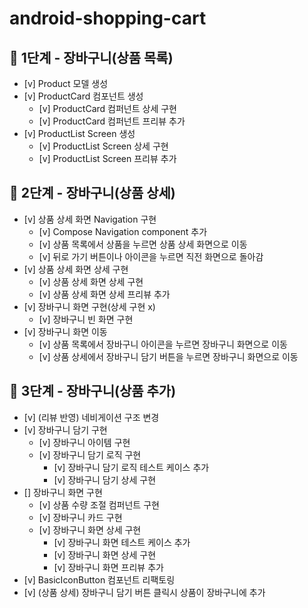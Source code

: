 # android-shopping-cart

## 🚀 1단계 - 장바구니(상품 목록)

- [v] Product 모델 생성
- [v] ProductCard 컴포넌트 생성
    - [v] ProductCard 컴퍼넌트 상세 구현
    - [v] ProductCard 컴퍼넌트 프리뷰 추가
- [v] ProductList Screen 생성
    - [v] ProductList Screen 상세 구현
    - [v] ProductList Screen 프리뷰 추가

## 🚀 2단계 - 장바구니(상품 상세)

- [v] 상품 상세 화면 Navigation 구현
    - [v] Compose Navigation component 추가
    - [v] 상품 목록에서 상품을 누르면 상품 상세 화면으로 이동
    - [v] 뒤로 가기 버튼이나 아이콘을 누르면 직전 화면으로 돌아감
- [v] 상품 상세 화면 상세 구현
    - [v] 상품 상세 화면 상세 구현
    - [v] 상품 상세 화면 상세 프리뷰 추가
- [v] 장바구니 화면 구현(상세 구현 x)
    - [v] 장바구니 빈 화면 구현
- [v] 장바구니 화면 이동
    - [v] 상품 목록에서 장바구니 아이콘을 누르면 장바구니 화면으로 이동
    - [v] 상품 상세에서 장바구니 담기 버튼을 누르면 장바구니 화면으로 이동

## 🚀 3단계 - 장바구니(상품 추가)
- [v] (리뷰 반영) 네비게이션 구조 변경
- [v] 장바구니 담기 구현
  - [v] 장바구니 아이템 구현
  - [v] 장바구니 담기 로직 구현
    - [v] 장바구니 담기 로직 테스트 케이스 추가
    - [v] 장바구니 담기 상세 구현
- [] 장바구니 화면 구현
  - [v] 상품 수량 조절 컴퍼넌트 구현
  - [v] 장바구니 카드 구현
  - [v] 장바구니 화면 상세 구현
    - [v] 장바구니 화면 테스트 케이스 추가
    - [v] 장바구니 화면 상세 구현
    - [v] 장바구니 화면 프리뷰 추가
- [v] BasicIconButton 컴포넌트 리팩토링
- [v] (상품 상세) 장바구니 담기 버튼 클릭시 상품이 장바구니에 추가
